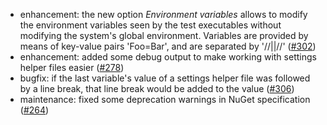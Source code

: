 ﻿* enhancement: the new option *Environment variables* allows to modify the environment variables seen by the test executables without modifying the system's global environment. Variables are provided by means of key-value pairs 'Foo=Bar', and are separated by '//||//' ([#302](https://github.com/csoltenborn/GoogleTestAdapter/issues/302))
* enhancement: added some debug output to make working with settings helper files easier ([#278](https://github.com/csoltenborn/GoogleTestAdapter/issues/278))
* bugfix: if the last variable's value of a settings helper file was followed by a line break, that line break would be added to the value ([#306](https://github.com/csoltenborn/GoogleTestAdapter/issues/306))
* maintenance: fixed some deprecation warnings in NuGet specification ([#264](https://github.com/csoltenborn/GoogleTestAdapter/issues/264))